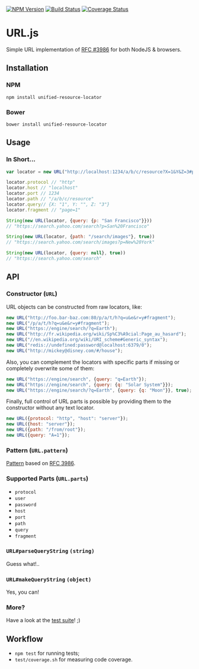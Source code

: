 [![NPM Version][npm-image]][npm-url] [![Build Status][travis-image]][travis-url] [![Coverage Status][coveralls-image]][coveralls-url]

# URL.js

Simple URL implementation of [RFC #3986](http://en.wikipedia.org/wiki/URI_scheme#Generic_syntax) for both NodeJS & browsers.

## Installation

### NPM

```npm install unified-resource-locator```

### Bower

```bower install unified-resource-locator```


## Usage

### In Short...

```javascript
var locator = new URL("http://localhost:1234/a/b/c/resource?X=1&Y&Z=3#page=1");

locator.protocol // "http"
locator.host // "localhost"
locator.port // 1234
locator.path // "/a/b/c/resource"
locator.query// {X: "1", Y: "", Z: "3"}
locator.fragment // "page=1"

String(new URL(locator, {query: {p: "San Francisco"}}))
// "https://search.yahoo.com/search?p=San%20Francisco"

String(new URL(locator, {path: "/search/images"}, true))
// "https://search.yahoo.com/search/images?p=New%20York"

String(new URL(locator, {query: null}, true))
// "https://search.yahoo.com/search"
```


## API

### Constructor (`URL`)

URL objects can be constructed from raw locators, like:

```javascript
new URL("http://foo.bar-baz.com:80/p/a/t/h?q=u&e&r=y#fragment");
new URL("/p/a/t/h?q=u&e&r=y#fragment");
new URL("https://engine/search/?q=Earth");
new URL("http://fr.wikipedia.org/wiki/Sp%C3%A9cial:Page_au_hasard");
new URL("//en.wikipedia.org/wiki/URI_scheme#Generic_syntax");
new URL("redis://undefined:password@localhost:6379/0");
new URL("http://mickey@disney.com/#/house");
```

Also, you can complement the locators with specific parts if missing or completely overwrite some of them:

```javascript
new URL("https://engine/search", {query: "q=Earth"});
new URL("https://engine/search", {query: {q: "Solar System"}});
new URL("https://engine/search/?q=Earth", {query: {q: "Moon"}}, true);
```

Finally, full control of URL parts is possible by providing them to the constructor without any text locator.

```javascript
new URL({protocol: "http", "host": "server"});
new URL({host: "server"});
new URL({path: "/from/root"});
new URL({query: "A=1"});
```

### Pattern (`URL.pattern`)

[Pattern](source/URL.js#L106) based on [RFC 3986](http://en.wikipedia.org/wiki/URI_scheme#Generic_syntax).

### Supported Parts (`URL.parts`)

- `protocol`
- `user`
- `password`
- `host`
- `port`
- `path`
- `query`
- `fragment`

### `URL#parseQueryString` `(string)`

Guess what!..

### `URL#makeQueryString` `(object)`

Yes, you can!


### More?

Have a look at the [test suite](test/suites/URLSuite.js#L5)! ;)

## Workflow

- `npm test` for running tests;
- `test/coverage.sh` for measuring code coverage.


[npm-image]: https://img.shields.io/npm/v/unified-resource-locator.svg?style=flat
[npm-url]: https://www.npmjs.com/package/unified-resource-locator
[travis-image]: https://img.shields.io/travis/pvoisin/URL.js.svg?branch=master
[travis-url]: https://travis-ci.org/pvoisin/URL.js/
[coveralls-image]: https://coveralls.io/repos/pvoisin/URL.js/badge.svg?branch=master&service=github
[coveralls-url]: https://coveralls.io/github/pvoisin/URL.js?branch=master